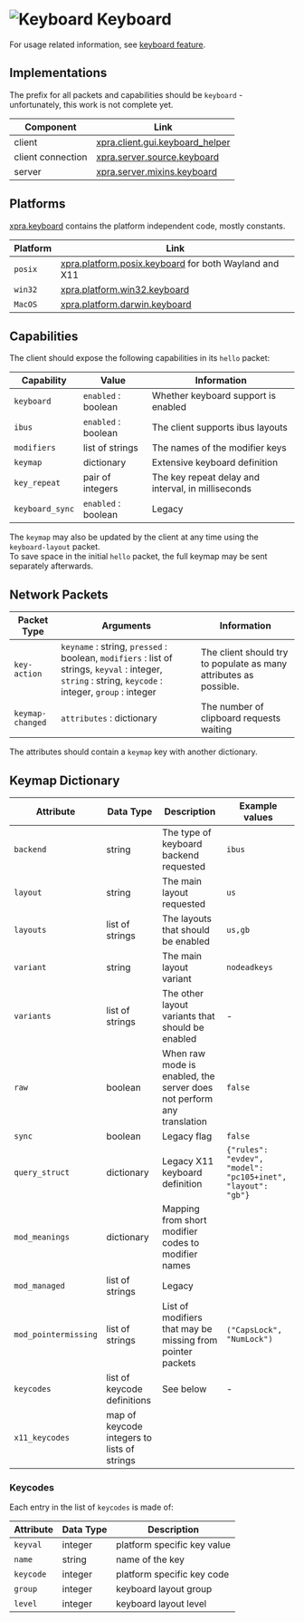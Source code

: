 # ![Keyboard](../images/icons/keyboard.png) Keyboard

For usage related information, see [keyboard feature](../Features/Keyboard.md).


## Implementations

The prefix for all packets and capabilities should be `keyboard` - unfortunately, this work is not complete yet.

| Component         | Link                                                                                                               |
|-------------------|--------------------------------------------------------------------------------------------------------------------|
| client            | [xpra.client.gui.keyboard_helper](https://github.com/Xpra-org/xpra/blob/master/xpra/client/gui/keyboard_helper.py) |
| client connection | [xpra.server.source.keyboard](https://github.com/Xpra-org/xpra/blob/master/xpra/server/source/keyboard.py)         |
| server            | [xpra.server.mixins.keyboard](https://github.com/Xpra-org/xpra/blob/master/xpra/server/mixins/keyboard.py)         |


## Platforms

[xpra.keyboard](https://github.com/Xpra-org/xpra/tree/master/xpra/keyboard/)
contains the platform independent code, mostly constants.

| Platform | Link                                                                                                                                  |
|----------|---------------------------------------------------------------------------------------------------------------------------------------|
| `posix`  | [xpra.platform.posix.keyboard](https://github.com/Xpra-org/xpra/blob/master/xpra/platform/posix/keyboard.py) for both Wayland and X11 |
| `win32`  | [xpra.platform.win32.keyboard](https://github.com/Xpra-org/xpra/blob/master/xpra/platform/win32/keyboard.py)                         |
| `MacOS`  | [xpra.platform.darwin.keyboard](https://github.com/Xpra-org/xpra/blob/master/xpra/platform/darwin/keyboard.py)                       |


## Capabilities

The client should expose the following capabilities in its `hello` packet:

| Capability          | Value               | Information                                        |
|---------------------|---------------------|----------------------------------------------------|
| `keyboard`          | `enabled` : boolean | Whether keyboard support is enabled                |
| `ibus`              | `enabled` : boolean | The client supports ibus layouts                   |
| `modifiers`      | list of strings     | The names of the modifier keys                     |
| `keymap`            | dictionary          | Extensive keyboard definition                      |
| `key_repeat` | pair of integers    | The key repeat delay and interval, in milliseconds |
| `keyboard_sync`         | `enabled` : boolean | Legacy                                             |

The `keymap` may also be updated by the client at any time using the `keyboard-layout` packet.\
To save space in the initial `hello` packet, the full keymap may be sent separately afterwards.


## Network Packets

| Packet Type      | Arguments                                                                                                                                             | Information                                                         |
|------------------|-------------------------------------------------------------------------------------------------------------------------------------------------------|---------------------------------------------------------------------|
| `key-action`     | `keyname` : string, `pressed` : boolean, `modifiers` : list of strings, `keyval` : integer, `string` : string, `keycode` : integer, `group` : integer | The client should try to populate as many attributes as possible.   |
| `keymap-changed` | `attributes` : dictionary                                                                                                                             | The number of clipboard requests waiting                            |

The attributes should contain a `keymap` key with another dictionary.


## Keymap Dictionary

| Attribute | Data Type                   | Description                                                           | Example values                                              |
|-----------|-----------------------------|-----------------------------------------------------------------------|-------------------------------------------------------------|
| `backend` | string                      | The type of keyboard backend requested                                | `ibus`                                                      |
| `layout`  | string                      | The main layout requested                                             | `us`                                                        |
| `layouts` | list of strings             | The layouts that should be enabled                                    | `us,gb`                                                     |
| `variant` | string                      | The main layout variant                                               | `nodeadkeys`                                                |
| `variants` | list of strings             | The other layout variants that should be enabled                      | -                                                           |
| `raw`     | boolean                     | When raw mode is enabled, the server does not perform any translation | `false`                                                     |
| `sync` | boolean                     | Legacy flag                                                           | `false`                                                     |
| `query_struct` | dictionary                  | Legacy X11 keyboard definition                                        | `{"rules": "evdev", "model": "pc105+inet", "layout": "gb"}` |
| `mod_meanings` | dictionary                  | Mapping from short modifier codes to modifier names                   |                                                             |
| `mod_managed` | list of strings             | Legacy                                                                |                                                             |
| `mod_pointermissing` | list of strings             | List of modifiers that may be missing from pointer packets            | `("CapsLock", "NumLock")`                                    |
| `keycodes` | list of keycode definitions | See below | -                                                           |                                                          |
| `x11_keycodes` | map of keycode integers to lists of strings | |                                                             |


### Keycodes

Each entry in the list of `keycodes` is made of:

| Attribute | Data Type | Description |
|-----------|-----------|-------------|
| `keyval` | integer | platform specific key value |
| `name` | string | name of the key |
| `keycode` | integer | platform specific key code |
| `group` | integer | keyboard layout group |
| `level` | integer | keyboard layout level |